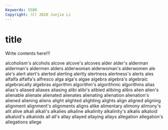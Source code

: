 ```yaml
---
Keywords: 5580
Copyright: (C) 2020 Junjie Li
---
```


# title

Write contents here!!!

alcoholism's 
alcohols 
alcove 
alcove's 
alcoves 
alder 
alder's 
alderman 
alderman's 
aldermen
alders 
alderwoman 
alderwoman's 
alderwomen 
ale 
ale's 
alert 
alert's 
alerted 
alerting
alertly 
alertness 
alertness's 
alerts 
ales 
alfalfa 
alfalfa's 
alfresco 
alga 
alga's
algae 
algebra 
algebra's 
algebraic 
algebraically 
algebras 
algorithm 
algorithm's 
algorithmic 
algorithms
alias 
alias's 
aliased 
aliases 
aliasing 
alibi 
alibi's 
alibied 
alibiing 
alibis
alien 
alien's 
alienable 
alienate 
alienated 
alienates 
alienating 
alienation 
alienation's 
aliened
aliening 
aliens 
alight 
alighted 
alighting 
alights 
align 
aligned 
aligning 
alignment
alignment's 
alignments 
aligns 
alike 
alimentary 
alimony 
alimony's 
alit 
alive 
alkali
alkali's 
alkalies 
alkaline 
alkalinity 
alkalinity's 
alkalis 
alkaloid 
alkaloid's 
alkaloids 
all
all's 
allay 
allayed 
allaying 
allays 
allegation 
allegation's 
allegations 
allege 
